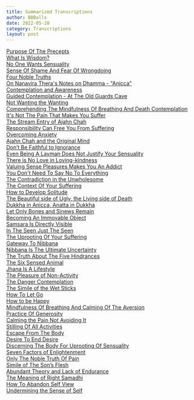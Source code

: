 ```yaml
---
title: Summarized Transcriptions
author: BBBalls
date: 2022-05-28
category: Transcriptions
layout: post
---
```


[Purpose Of The Precepts](/hillside_hermitage_archive/transcriptions/2018-04-03-transcript-Purpose_Of_The_Precepts.html)\
[What Is Wisdom?](/hillside_hermitage_archive/transcriptions/2018-05-26-transcript-What_Is_Wisdom.html)\
[No One Wants Sensuality](/hillside_hermitage_archive/transcriptions/2018-06-19-transcript-No_One_Wants_Sensuality.html)\
[Sense Of Shame And Fear Of Wrongdoing](/hillside_hermitage_archive/transcriptions/2018-07-02-transcript-Sense_Of_Shame_And_Fear_Of_Wrongdoing.html)\
[Four Noble Truths](/hillside_hermitage_archive/transcriptions/2018-08-08-transcript-Four_Noble_Truths.html)\
[On Nanavira Thera's Notes on Dhamma - "Anicca"](/hillside_hermitage_archive/transcriptions/2018-10-22-transcript-On_Nanavira_Theras_Notes_on_Dhamma_Anicca.html)\
[Contemplation and Awareness](/hillside_hermitage_archive/transcriptions/2018-12-16-transcript-Contemplation_and_Awareness.html)\
[Guided Contemplation - At The Old Guards Cave](/hillside_hermitage_archive/transcriptions/2019-01-07-transcript-Guided_Contemplation-At_The_Old_Guards_Cave.html)\
[Not Wanting the Wanting](/hillside_hermitage_archive/transcriptions/2019-02-13-transcript-Not_Wanting_the_Wanting.html)\
[Comprehending The Mindfulness Of Breathing And Death Contemplation](/hillside_hermitage_archive/transcriptions/2019-02-23-transcript-Comprehending_The_Mindfulness_Of_Breathing_And_Death_Contemplation.html)\
[It's Not The Pain That Makes You Suffer](/hillside_hermitage_archive/transcriptions/2019-03-09-transcript-It's_Not_The_Pain_That_Makes_You_Suffer.html)\
[The Stream Entry of Ajahn Chah](/hillside_hermitage_archive/transcriptions/2019-03-28-transcript-The_Stream_Entry_of_Ajahn_Chah.html)\
[Responsibility Can Free You From Suffering](/hillside_hermitage_archive/transcriptions/2019-04-04-transcript-Responsibility_Can_Free_You_From_Suffering.html)\
[Overcoming Anxiety](/hillside_hermitage_archive/transcriptions/2019-04-11-transcript-Overcoming_Anxiety.html)\
[Ajahn Chah and the Original Mind](/hillside_hermitage_archive/transcriptions/2019-06-13-transcript-Ajahn_Chah_and_the_Original_Mind.html)\
[Don’t Be Faithful to Ignorance](/hillside_hermitage_archive/transcriptions/2019-07-10-transcript-Dont_Be_Faithful_to_Ignorance.html)\
[Even Being A Layman Does Not Justify Your Sensuality](/hillside_hermitage_archive/transcriptions/2020-02-04-transcript-Even_Being_A_Layman_Does_Not_Justify_Your_Sensuality.html)\
[There is No Love in Loving-kindness](/hillside_hermitage_archive/transcriptions/2020-03-14-transcript-There_is_no_love_in_loving-kindness.html)\
[Valuing Sense Pleasures Makes You An Addict](/hillside_hermitage_archive/transcriptions/2020-04-25-transcript-Valuing_Sense_Pleasures_Makes_You_An_Addict.html)\
[You Don't Need To Say No To Everything](/hillside_hermitage_archive/transcriptions/2020-05-16-transcript-You_Dont_Need_To_Say_No_To_Everything.html)\
[The Contradiction in the Unwholesome](/hillside_hermitage_archive/transcriptions/2020-08-04-transcript-The_Contradiction_in_the_Unwholesome.html)\
[The Context Of Your Suffering](/hillside_hermitage_archive/transcriptions/2020-08-11-transcript-The_Context_Of_Your_Suffering.html)\
[How to Develop Solitude](/hillside_hermitage_archive/transcriptions/2020-08-18-transcript-How_to_Develop_Solitude.html)\
[The Beautiful side of Ugly, the Living side of Death](/hillside_hermitage_archive/transcriptions/2020-08-25-transcript-The_Beautiful_side_of_Ugly_the_Living_side_of_Death.html)\
[Dukkha in Anicca, Anatta in Dukkha](/hillside_hermitage_archive/transcriptions/2020-09-08-transcript-Dukkha_in_Anicca_Anatta_in_Dukkha.html)\
[Let Only Bones and Sinews Remain](/hillside_hermitage_archive/transcriptions/2020-09-22-transcript-Let_Only_Bones_And_Sinews_Remain.html)\
[Becoming An Immovable Object](/hillside_hermitage_archive/transcriptions/2020-11-17-transcript-Becoming_An_Immovable_Object.html)\
[Samsara Is Directly Visible](/hillside_hermitage_archive/transcriptions/2020-12-01-transcript-Samsara_Is_Directly_Visible.html)\
[In The Seen Just The Seen](/hillside_hermitage_archive/transcriptions/2021-02-23-transcript-In_The_Seen_Just_The_Seen.html)\
[The Uprooting Of Your Suffering](/hillside_hermitage_archive/transcriptions/2021-03-04-transcript-The_Uprooting_Of_Your_Suffering.html)\
[Gateway To Nibbana](/hillside_hermitage_archive/transcriptions/2021-03-16-transcript-Gateway_To_Nibbana.html)\
[Nibbana Is The Ultimate Uncertainty](/hillside_hermitage_archive/transcriptions/2021-03-30-transcript-Nibbana_Is_The_Ultimate_Uncertainty.html)\
[The Truth About The Five Hindrances](/hillside_hermitage_archive/transcriptions/2021-04-06-transcript-The_Truth_About_The_Five_Hindrances.html)\
[The Six Sensed Animal](/hillside_hermitage_archive/transcriptions/2021-04-14-transcript-The_Six_Sensed_Animal.html)\
[Jhana Is A Lifestyle](/hillside_hermitage_archive/transcriptions/2021-04-24-transcript-Jhana_Is_A_Lifestyle.html)\
[The Pleasure of Non-Activity](/hillside_hermitage_archive/transcriptions/2021-05-01-transcript-The_Pleasure_of_Non-Activity.html)\
[The Danger Contemplation](/hillside_hermitage_archive/transcriptions/2021-05-13-transcript-The_Danger_Contemplation.html)\
[The Simile of the Wet Sticks](/hillside_hermitage_archive/transcriptions/2021-06-07-transcript-The_Simile_of_the_Wet_Sticks.html)\
[How To Let Go](/hillside_hermitage_archive/transcriptions/2021-06-14-transcript-How_To_Let_Go.html)\
[How to be Happy](/hillside_hermitage_archive/transcriptions/2021-06-27-transcript-How_to_be_Happy.html)\
[Mindfulness Of Breathing And Calming Of The Aversion](/hillside_hermitage_archive/transcriptions/2021-07-15-transcript-Mindfulness_Of_Breathing_And_Calming_Of_The_Aversion.html)\
[Practice Of Generosity](/hillside_hermitage_archive/transcriptions/2021-08-23-transcript-Practice_Of_Generosity.html)\
[Calming the Pain Not Avoiding It](/hillside_hermitage_archive/transcriptions/2021-09-19-transcript-Calming_the_Pain_Not_Avoiding_It.html)\
[Stilling Of All Activities](/hillside_hermitage_archive/transcriptions/2021-09-24-transcript-Stilling_Of_All_Activities.html)\
[Escape From The Body](/hillside_hermitage_archive/transcriptions/2021-10-26-transcript-Escape_From_The_Body.html)\
[Desire To End Desire](/hillside_hermitage_archive/transcriptions/2021-11-04-transcript-Desire_To_End_Desire.html)\
[Discerning The Body For Uprooting Of Sensuality](/hillside_hermitage_archive/transcriptions/2021-12-22-transcript-Discerning_The_Body_For_Uprooting_Of_Sensuality.html)\
[Seven Factors of Enlightenment](/hillside_hermitage_archive/transcriptions/2022-02-14-transcript-Seven_Factors_of_Enlightenment.html)\
[Only The Noble Truth Of Pain](/hillside_hermitage_archive/transcriptions/2022-02-22-transcript-Only_The_Noble_Truth_Of_Pain.html)\
[Simile of The Son’s Flesh](/hillside_hermitage_archive/transcriptions/2022-03-04-transcript-Simile_of_The_Sons_Flesh.html)\
[Abundant Theory and Lack of Endurance](/hillside_hermitage_archive/transcriptions/2022-08-22-transcript-Abundant_Theory_and_Lack_of_Endurance.html)\
[The Meaning of Right Samadhi](/hillside_hermitage_archive/transcriptions/2022-09-13-transcript-The_Meaning_of_Right_Samadhi.html)\
[How To Abandon Self View](/hillside_hermitage_archive/transcriptions/2022-10-03-transcript-How_To_Abandon_Self_View.html)\
[Undermining the Sense of Self](/hillside_hermitage_archive/transcriptions/2022-11-21-transcript-Undermining_the_Sense_of_Self.html)
